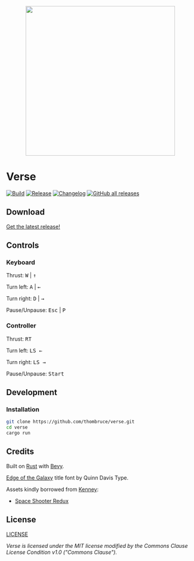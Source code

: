 <p align="center">
  <img width="400px" src="docs/public/uploads/verse-galaxy.png" />
</p>

# Verse

[![Build](https://img.shields.io/github/actions/workflow/status/thombruce/verse/release.yml)](https://github.com/thombruce/verse/actions)
[![Release](https://img.shields.io/github/v/release/thombruce/verse)](https://github.com/thombruce/verse/releases/latest)
[![Changelog](https://img.shields.io/github/v/release/thombruce/verse?label=changelog&color=E05735)](CHANGELOG.md)
[![GitHub all releases](https://img.shields.io/github/downloads/thombruce/verse/total?link=https%3A%2F%2Fgithub.com%2Fthombruce%2Fverse%2Freleases%2Flatest)](https://github.com/thombruce/verse/releases/latest)

## Download

[Get the latest release!](https://github.com/thombruce/verse/releases/latest)

## Controls

### Keyboard

Thrust: <kbd>W</kbd> | <kbd>&uarr;</kbd>

Turn left: <kbd>A</kbd> | <kbd>&larr;</kbd>

Turn right: <kbd>D</kbd> | <kbd>&rarr;</kbd>

Pause/Unpause: <kbd>Esc</kbd> | <kbd>P</kbd>

### Controller

Thrust: <kbd>RT</kbd>

Turn left: <kbd>LS &larr;</kbd>

Turn right: <kbd>LS &rarr;</kbd>

Pause/Unpause: <kbd>Start</kbd>

## Development

### Installation

```sh
git clone https://github.com/thombruce/verse.git
cd verse
cargo run
```

## Credits

Built on [Rust](https://www.rust-lang.org/) with [Bevy](https://bevyengine.org/).

[Edge of the Galaxy](https://www.fontspace.com/edge-of-the-galaxy-font-f45748) title font by Quinn Davis Type.

Assets kindly borrowed from [Kenney](https://www.kenney.nl/assets):

- [Space Shooter Redux](https://www.kenney.nl/assets/space-shooter-redux)

## License

[LICENSE](LICENSE)

_Verse is licensed under the MIT license modified by the Commons Clause License Condition v1.0 ("Commons Clause")._
